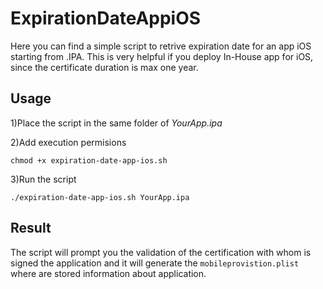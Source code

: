 # ExpirationDateAppiOS

Here you can find a simple script to retrive expiration date for an app iOS starting from .IPA. This is very helpful if you deploy In-House app for iOS, since the certificate duration is max one year.

## Usage

1)Place the script in the same folder of *YourApp.ipa*

2)Add execution permisions

`chmod +x expiration-date-app-ios.sh`

3)Run the script

`./expiration-date-app-ios.sh YourApp.ipa`

## Result

The script will prompt you the validation of the certification with whom is signed the application and it will generate the `mobileprovistion.plist` where are stored information about application.
